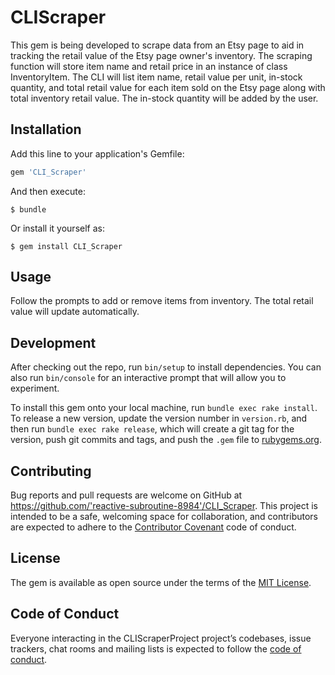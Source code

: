 # CLIScraper

This gem is being developed to scrape data from an Etsy page to aid in tracking
the retail value of the Etsy page owner's inventory.  The scraping function will
store item name and retail price in an instance of class InventoryItem.  The CLI
will list item name, retail value per unit, in-stock quantity, and total retail
value for each item sold on the Etsy page along with total inventory retail value.
The in-stock quantity will be added by the user.

## Installation

Add this line to your application's Gemfile:

```ruby
gem 'CLI_Scraper'
```

And then execute:

    $ bundle

Or install it yourself as:

    $ gem install CLI_Scraper

## Usage

Follow the prompts to add or remove items from inventory.  The total retail value
will update automatically.

## Development

After checking out the repo, run `bin/setup` to install dependencies. You can also run `bin/console` for an interactive prompt that will allow you to experiment.

To install this gem onto your local machine, run `bundle exec rake install`. To release a new version, update the version number in `version.rb`, and then run `bundle exec rake release`, which will create a git tag for the version, push git commits and tags, and push the `.gem` file to [rubygems.org](https://rubygems.org).

## Contributing

Bug reports and pull requests are welcome on GitHub at https://github.com/'reactive-subroutine-8984'/CLI_Scraper. This project is intended to be a safe, welcoming space for collaboration, and contributors are expected to adhere to the [Contributor Covenant](http://contributor-covenant.org) code of conduct.

## License

The gem is available as open source under the terms of the [MIT License](https://opensource.org/licenses/MIT).

## Code of Conduct

Everyone interacting in the CLIScraperProject project’s codebases, issue trackers, chat rooms and mailing lists is expected to follow the [code of conduct](https://github.com/'reactive-subroutine-8984'/CLI_Scraper/blob/master/CODE_OF_CONDUCT.md).
